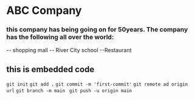 # ABC Company
### this company has being going on for 50years. The company has the following all over the world:
-- shopping mall
-- River City school
--Restaurant

## this is embedded code
`git init`
`git add .`
`git commit -m 'first-commit'`
`git remote ad origin url`
`git branch -m main`
` git push -u origin main`
